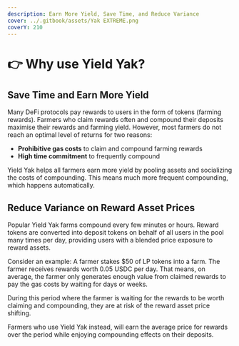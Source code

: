 ```yaml
---
description: Earn More Yield, Save Time, and Reduce Variance
cover: ../.gitbook/assets/Yak EXTREME.png
coverY: 210
---
```


# 👉 Why use Yield Yak?

## Save Time and Earn More Yield

Many DeFi protocols pay rewards to users in the form of tokens (farming rewards). Farmers who claim rewards often and compound their deposits maximise their rewards and farming yield. However, most farmers do not reach an optimal level of returns for two reasons:

* **Prohibitive gas costs** to claim and compound farming rewards
* **High time commitment** to frequently compound

Yield Yak helps all farmers earn more yield by pooling assets and socializing the costs of compounding. This means much more frequent compounding, which happens automatically.

## Reduce Variance on Reward Asset Prices

Popular Yield Yak farms compound every few minutes or hours. Reward tokens are converted into deposit tokens on behalf of all users in the pool many times per day, providing users with a blended price exposure to reward assets.

Consider an example: A farmer stakes $50 of LP tokens into a farm. The farmer receives rewards worth 0.05 USDC per day. That means, on average, the farmer only generates enough value from claimed rewards to pay the gas costs by waiting for days or weeks.

During this period where the farmer is waiting for the rewards to be worth claiming and compounding, they are at risk of the reward asset price shifting.

Farmers who use Yield Yak instead, will earn the average price for rewards over the period while enjoying compounding effects on their deposits.

